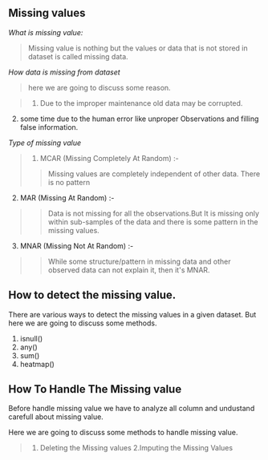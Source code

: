 
## Missing values 

*What is missing value:*
> Missing value is nothing but the values or data that is not stored in dataset is called missing data. 

*How data is missing from dataset*
> here we are going to discuss some reason.

> 1.   Due to the improper maintenance old data may be corrupted.
2.   some time due to the human error like unproper Observations and filling false information.


*Type of missing value*
> 1. MCAR (Missing Completely At Random) :-
>> Missing values are completely independent of other data. There is no pattern
2. MAR (Missing At Random) :-
>> Data is not missing for all the observations.But It is missing only within sub-samples of the data and there is some pattern in the missing values. 
3. MNAR (Missing Not At Random) :-
>> While some structure/pattern in missing data and other observed data can not explain it, then it's MNAR.

## How to detect the missing value.

There are various ways to detect the missing values in a given dataset. But here we are going to discuss some methods.

1. isnull()
2. any()
3. sum()
4. heatmap()

## How To Handle The Missing value

Before handle missing value we have to analyze all column and undustand carefull about missing value.

Here we are going to discuss some methods to handle missing value.

> 1. Deleting the Missing values
> 2.Imputing the Missing Values

